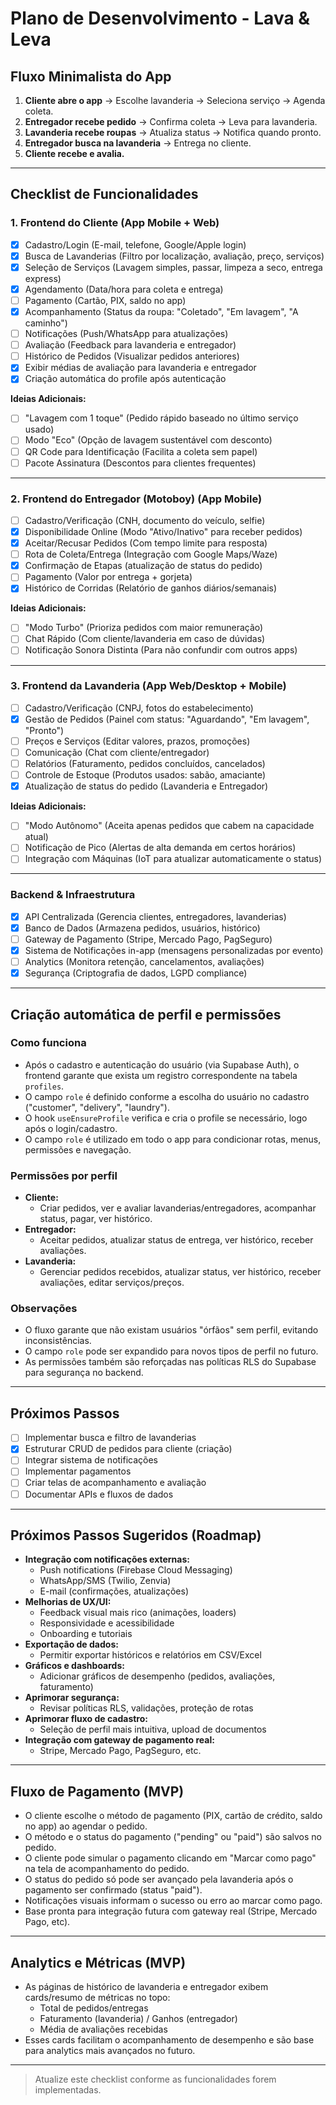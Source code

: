 # Plano de Desenvolvimento - Lava & Leva

## Fluxo Minimalista do App

1. **Cliente abre o app** → Escolhe lavanderia → Seleciona serviço → Agenda coleta.
2. **Entregador recebe pedido** → Confirma coleta → Leva para lavanderia.
3. **Lavanderia recebe roupas** → Atualiza status → Notifica quando pronto.
4. **Entregador busca na lavanderia** → Entrega no cliente.
5. **Cliente recebe e avalia.**

---

## Checklist de Funcionalidades

### 1. Frontend do Cliente (App Mobile + Web)
- [x] Cadastro/Login (E-mail, telefone, Google/Apple login)
- [x] Busca de Lavanderias (Filtro por localização, avaliação, preço, serviços)
- [x] Seleção de Serviços (Lavagem simples, passar, limpeza a seco, entrega express)
- [x] Agendamento (Data/hora para coleta e entrega)
- [ ] Pagamento (Cartão, PIX, saldo no app)
- [x] Acompanhamento (Status da roupa: "Coletado", "Em lavagem", "A caminho")
- [ ] Notificações (Push/WhatsApp para atualizações)
- [ ] Avaliação (Feedback para lavanderia e entregador)
- [ ] Histórico de Pedidos (Visualizar pedidos anteriores)
- [x] Exibir médias de avaliação para lavanderia e entregador
- [x] Criação automática do profile após autenticação

**Ideias Adicionais:**
- [ ] "Lavagem com 1 toque" (Pedido rápido baseado no último serviço usado)
- [ ] Modo "Eco" (Opção de lavagem sustentável com desconto)
- [ ] QR Code para Identificação (Facilita a coleta sem papel)
- [ ] Pacote Assinatura (Descontos para clientes frequentes)

---

### 2. Frontend do Entregador (Motoboy) (App Mobile)
- [ ] Cadastro/Verificação (CNH, documento do veículo, selfie)
- [x] Disponibilidade Online (Modo "Ativo/Inativo" para receber pedidos)
- [x] Aceitar/Recusar Pedidos (Com tempo limite para resposta)
- [ ] Rota de Coleta/Entrega (Integração com Google Maps/Waze)
- [x] Confirmação de Etapas (atualização de status do pedido)
- [ ] Pagamento (Valor por entrega + gorjeta)
- [x] Histórico de Corridas (Relatório de ganhos diários/semanais)

**Ideias Adicionais:**
- [ ] "Modo Turbo" (Prioriza pedidos com maior remuneração)
- [ ] Chat Rápido (Com cliente/lavanderia em caso de dúvidas)
- [ ] Notificação Sonora Distinta (Para não confundir com outros apps)

---

### 3. Frontend da Lavanderia (App Web/Desktop + Mobile)
- [ ] Cadastro/Verificação (CNPJ, fotos do estabelecimento)
- [x] Gestão de Pedidos (Painel com status: "Aguardando", "Em lavagem", "Pronto")
- [ ] Preços e Serviços (Editar valores, prazos, promoções)
- [ ] Comunicação (Chat com cliente/entregador)
- [ ] Relatórios (Faturamento, pedidos concluídos, cancelados)
- [ ] Controle de Estoque (Produtos usados: sabão, amaciante)
- [x] Atualização de status do pedido (Lavanderia e Entregador)

**Ideias Adicionais:**
- [ ] "Modo Autônomo" (Aceita apenas pedidos que cabem na capacidade atual)
- [ ] Notificação de Pico (Alertas de alta demanda em certos horários)
- [ ] Integração com Máquinas (IoT para atualizar automaticamente o status)

---

### Backend & Infraestrutura
- [x] API Centralizada (Gerencia clientes, entregadores, lavanderias)
- [x] Banco de Dados (Armazena pedidos, usuários, histórico)
- [ ] Gateway de Pagamento (Stripe, Mercado Pago, PagSeguro)
- [x] Sistema de Notificações in-app (mensagens personalizadas por evento)
- [ ] Analytics (Monitora retenção, cancelamentos, avaliações)
- [x] Segurança (Criptografia de dados, LGPD compliance)

---

## Criação automática de perfil e permissões

### Como funciona
- Após o cadastro e autenticação do usuário (via Supabase Auth), o frontend garante que exista um registro correspondente na tabela `profiles`.
- O campo `role` é definido conforme a escolha do usuário no cadastro ("customer", "delivery", "laundry").
- O hook `useEnsureProfile` verifica e cria o profile se necessário, logo após o login/cadastro.
- O campo `role` é utilizado em todo o app para condicionar rotas, menus, permissões e navegação.

### Permissões por perfil
- **Cliente:**
  - Criar pedidos, ver e avaliar lavanderias/entregadores, acompanhar status, pagar, ver histórico.
- **Entregador:**
  - Aceitar pedidos, atualizar status de entrega, ver histórico, receber avaliações.
- **Lavanderia:**
  - Gerenciar pedidos recebidos, atualizar status, ver histórico, receber avaliações, editar serviços/preços.

### Observações
- O fluxo garante que não existam usuários "órfãos" sem perfil, evitando inconsistências.
- O campo `role` pode ser expandido para novos tipos de perfil no futuro.
- As permissões também são reforçadas nas políticas RLS do Supabase para segurança no backend.

---

## Próximos Passos
- [ ] Implementar busca e filtro de lavanderias
- [x] Estruturar CRUD de pedidos para cliente (criação)
- [ ] Integrar sistema de notificações
- [ ] Implementar pagamentos
- [ ] Criar telas de acompanhamento e avaliação
- [ ] Documentar APIs e fluxos de dados

---

## Próximos Passos Sugeridos (Roadmap)

- **Integração com notificações externas:**
  - Push notifications (Firebase Cloud Messaging)
  - WhatsApp/SMS (Twilio, Zenvia)
  - E-mail (confirmações, atualizações)
- **Melhorias de UX/UI:**
  - Feedback visual mais rico (animações, loaders)
  - Responsividade e acessibilidade
  - Onboarding e tutoriais
- **Exportação de dados:**
  - Permitir exportar históricos e relatórios em CSV/Excel
- **Gráficos e dashboards:**
  - Adicionar gráficos de desempenho (pedidos, avaliações, faturamento)
- **Aprimorar segurança:**
  - Revisar políticas RLS, validações, proteção de rotas
- **Aprimorar fluxo de cadastro:**
  - Seleção de perfil mais intuitiva, upload de documentos
- **Integração com gateway de pagamento real:**
  - Stripe, Mercado Pago, PagSeguro, etc.

---

## Fluxo de Pagamento (MVP)

- O cliente escolhe o método de pagamento (PIX, cartão de crédito, saldo no app) ao agendar o pedido.
- O método e o status do pagamento ("pending" ou "paid") são salvos no pedido.
- O cliente pode simular o pagamento clicando em "Marcar como pago" na tela de acompanhamento do pedido.
- O status do pedido só pode ser avançado pela lavanderia após o pagamento ser confirmado (status "paid").
- Notificações visuais informam o sucesso ou erro ao marcar como pago.
- Base pronta para integração futura com gateway real (Stripe, Mercado Pago, etc).

---

## Analytics e Métricas (MVP)

- As páginas de histórico de lavanderia e entregador exibem cards/resumo de métricas no topo:
  - Total de pedidos/entregas
  - Faturamento (lavanderia) / Ganhos (entregador)
  - Média de avaliações recebidas
- Esses cards facilitam o acompanhamento de desempenho e são base para analytics mais avançados no futuro.

---

> Atualize este checklist conforme as funcionalidades forem implementadas. 